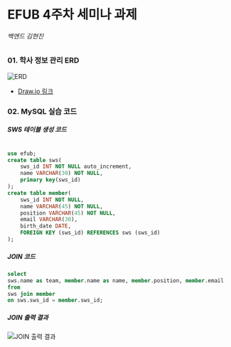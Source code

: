 # EFUB 4주차 세미나 과제

###### 백엔드 김현진



### 01. 학사 정보 관리 ERD
![ERD](https://s3.us-west-2.amazonaws.com/secure.notion-static.com/016a3cde-fac8-4bbb-9274-7b805da94710/%E1%84%89%E1%85%B3%E1%84%8F%E1%85%B3%E1%84%85%E1%85%B5%E1%86%AB%E1%84%89%E1%85%A3%E1%86%BA_2022-04-10_%E1%84%8B%E1%85%A9%E1%84%92%E1%85%AE_11.57.32.png?X-Amz-Algorithm=AWS4-HMAC-SHA256&X-Amz-Content-Sha256=UNSIGNED-PAYLOAD&X-Amz-Credential=AKIAT73L2G45EIPT3X45%2F20220410%2Fus-west-2%2Fs3%2Faws4_request&X-Amz-Date=20220410T145847Z&X-Amz-Expires=86400&X-Amz-Signature=606ff90a8f87a36e9ba56d581f78294afd3c78392fddd198e879de0e87505e8b&X-Amz-SignedHeaders=host&response-content-disposition=filename%20%3D%22%25E1%2584%2589%25E1%2585%25B3%25E1%2584%258F%25E1%2585%25B3%25E1%2584%2585%25E1%2585%25B5%25E1%2586%25AB%25E1%2584%2589%25E1%2585%25A3%25E1%2586%25BA%25202022-04-10%2520%25E1%2584%258B%25E1%2585%25A9%25E1%2584%2592%25E1%2585%25AE%252011.57.32.png%22&x-id=GetObject)

- [Draw.io 링크](https://drive.google.com/file/d/1MK_zxTYF7-e09AXAglZt72V7tHrUcplE/view?usp=sharing)

### 02. MySQL 실습 코드

##### SWS 테이블 생성 코드

```sql

use efub;
create table sws(
	sws_id INT NOT NULL auto_increment,
    name VARCHAR(30) NOT NULL,
    primary key(sws_id)
);
create table member(
	sws_id INT NOT NULL,
    name VARCHAR(45) NOT NULL,
    position VARCHAR(45) NOT NULL,
    email VARCHAR(30),
    birth_date DATE, 
    FOREIGN KEY (sws_id) REFERENCES sws (sws_id)
);

```



##### JOIN 코드

```sql
select
sws.name as team, member.name as name, member.position, member.email
from
sws join member
on sws.sws_id = member.sws_id;
```



##### JOIN 출력 결과

![JOIN 출력 결과](https://s3.us-west-2.amazonaws.com/secure.notion-static.com/9c32ce1c-7bc3-4b54-83b1-49baddc1cf64/%E1%84%89%E1%85%B3%E1%84%8F%E1%85%B3%E1%84%85%E1%85%B5%E1%86%AB%E1%84%89%E1%85%A3%E1%86%BA_2022-04-10_%E1%84%8B%E1%85%A9%E1%84%92%E1%85%AE_11.58.35.png?X-Amz-Algorithm=AWS4-HMAC-SHA256&X-Amz-Content-Sha256=UNSIGNED-PAYLOAD&X-Amz-Credential=AKIAT73L2G45EIPT3X45%2F20220410%2Fus-west-2%2Fs3%2Faws4_request&X-Amz-Date=20220410T150146Z&X-Amz-Expires=86400&X-Amz-Signature=94f1b562f42508b5bb4b39d52cfe63ca0667a5dd88929ea28ee1add6ac322586&X-Amz-SignedHeaders=host&response-content-disposition=filename%20%3D%22%25E1%2584%2589%25E1%2585%25B3%25E1%2584%258F%25E1%2585%25B3%25E1%2584%2585%25E1%2585%25B5%25E1%2586%25AB%25E1%2584%2589%25E1%2585%25A3%25E1%2586%25BA%25202022-04-10%2520%25E1%2584%258B%25E1%2585%25A9%25E1%2584%2592%25E1%2585%25AE%252011.58.35.png%22&x-id=GetObject)